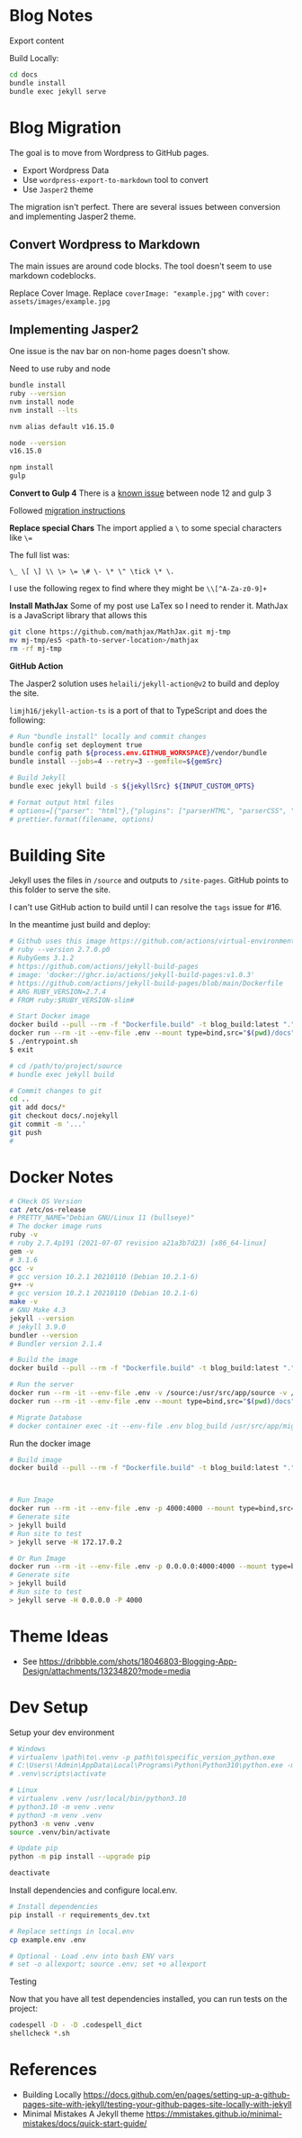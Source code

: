 # Blog Notes
Export content

Build Locally:

```bash
cd docs
bundle install
bundle exec jekyll serve
```

# Blog Migration

The goal is to move from Wordpress to GitHub pages.

* Export Wordpress Data
* Use `wordpress-export-to-markdown` tool to convert
* Use `Jasper2` theme

The migration isn't perfect. There are several issues between conversion and implementing Jasper2 theme.

## Convert Wordpress to Markdown

The main issues are around code blocks. The tool doesn't seem to use markdown codeblocks.

Replace Cover Image. Replace `coverImage: "example.jpg"` with `cover: assets/images/example.jpg`

## Implementing Jasper2

One issue is the nav bar on non-home pages doesn't show.

Need to use ruby and node
```bash
bundle install
ruby --version
nvm install node
nvm install --lts

nvm alias default v16.15.0

node --version
v16.15.0

npm install
gulp
```

**Convert to Gulp 4**
There is a [known issue](https://stackoverflow.com/questions/55921442/how-to-fix-referenceerror-primordials-is-not-defined-in-node-js/60921145#60921145) between node 12 and gulp 3

Followed [migration instructions](https://www.sitepoint.com/how-to-migrate-to-gulp-4/)


**Replace special Chars**
The import applied a `\` to some special characters like `\=` 

The full list was:
```
\_ \[ \] \\ \> \= \# \- \* \" \tick \* \.
```

I use the following regex to find where they might be
`\\[^A-Za-z0-9]+`

**Install MathJax**
Some of my post use LaTex so I need to render it. 
MathJax is a JavaScript library that allows this

```bash
git clone https://github.com/mathjax/MathJax.git mj-tmp
mv mj-tmp/es5 <path-to-server-location>/mathjax
rm -rf mj-tmp
```

**GitHub Action**

The Jasper2 solution uses `helaili/jekyll-action@v2` to build and deploy the site.

`limjh16/jekyll-action-ts` is a port of that to TypeScript and does the following:

```bash
# Run "bundle install" locally and commit changes
bundle config set deployment true
bundle config path ${process.env.GITHUB_WORKSPACE}/vendor/bundle
bundle install --jobs=4 --retry=3 --gemfile=${gemSrc}

# Build Jekyll 
bundle exec jekyll build -s ${jekyllSrc} ${INPUT_CUSTOM_OPTS}

# Format output html files
# options=[{"parser": "html"},{"plugins": ["parserHTML", "parserCSS", "parserJS"]}]
# prettier.format(filename, options)
```

# Building Site

Jekyll uses the files in `/source` and outputs to `/site-pages`. GitHub points to this folder to serve the site.

I can't use GitHub action to build until I can resolve the `tags` issue for #16.

In the meantime just build and deploy:

```bash
# Github uses this image https://github.com/actions/virtual-environments/blob/ubuntu20/20220515.1/images/linux/Ubuntu2004-Readme.md
# ruby --version 2.7.0.p0
# RubyGems 3.1.2
# https://github.com/actions/jekyll-build-pages
# image: 'docker://ghcr.io/actions/jekyll-build-pages:v1.0.3'
# https://github.com/actions/jekyll-build-pages/blob/main/Dockerfile
# ARG RUBY_VERSION=2.7.4
# FROM ruby:$RUBY_VERSION-slim#

# Start Docker image
docker build --pull --rm -f "Dockerfile.build" -t blog_build:latest "."
docker run --rm -it --env-file .env --mount type=bind,src="$(pwd)/docs",target=/usr/src/app/docs --mount type=bind,src="$(pwd)/source",target=/usr/src/app/source --name blog_build blog_build:latest
$ ./entrypoint.sh
$ exit

# cd /path/to/project/source
# bundle exec jekyll build 

# Commit changes to git
cd ..
git add docs/*
git checkout docs/.nojekyll
git commit -m '...'
git push
#
```

# Docker Notes

```bash
# CHeck OS Version
cat /etc/os-release
# PRETTY_NAME="Debian GNU/Linux 11 (bullseye)"
# The docker image runs
ruby -v
# ruby 2.7.4p191 (2021-07-07 revision a21a3b7d23) [x86_64-linux]
gem -v
# 3.1.6
gcc -v
# gcc version 10.2.1 20210110 (Debian 10.2.1-6)
g++ -v
# gcc version 10.2.1 20210110 (Debian 10.2.1-6)
make -v
# GNU Make 4.3
jekyll --version
# jekyll 3.9.0
bundler --version
# Bundler version 2.1.4

# Build the image
docker build --pull --rm -f "Dockerfile.build" -t blog_build:latest "."

# Run the server
docker run --rm -it --env-file .env -v /source:/usr/src/app/source -v /docs:/usr/src/app/docs --name blog_build blog_build:latest
docker run --rm -it --env-file .env --mount type=bind,src="$(pwd)/docs",target=/usr/src/app/docs --mount type=bind,src="$(pwd)/source",target=/usr/src/app/source --name blog_build blog_build:latest

# Migrate Database
# docker container exec -it --env-file .env blog_build /usr/src/app/migrate_database.sh 
```

Run the docker image
```bash
# Build image
docker build --pull --rm -f "Dockerfile.build" -t blog_build:latest "."



# Run Image
docker run --rm -it --env-file .env -p 4000:4000 --mount type=bind,src="$(pwd)/docs",target=/usr/src/app/docs --mount type=bind,src="$(pwd)/source",target=/usr/src/app/source blog_build:latest
# Generate site
> jekyll build
# Run site to test
> jekyll serve -H 172.17.0.2

# Or Run Image
docker run --rm -it --env-file .env -p 0.0.0.0:4000:4000 --mount type=bind,src="$(pwd)/docs",target=/usr/src/app/docs --mount type=bind,src="$(pwd)/source",target=/usr/src/app/source blog_build:latest
# Generate site
> jekyll build
# Run site to test
> jekyll serve -H 0.0.0.0 -P 4000
```

# Theme Ideas
- See https://dribbble.com/shots/18046803-Blogging-App-Design/attachments/13234820?mode=media


# Dev Setup

Setup your dev environment

```bash
# Windows
# virtualenv \path\to\.venv -p path\to\specific_version_python.exe
# C:\Users\!Admin\AppData\Local\Programs\Python\Python310\python.exe -m venv .venv
# .venv\scripts\activate

# Linux
# virtualenv .venv /usr/local/bin/python3.10
# python3.10 -m venv .venv
# python3 -m venv .venv
python3 -m venv .venv
source .venv/bin/activate

# Update pip
python -m pip install --upgrade pip

deactivate
```

Install dependencies and configure local.env.

```bash
# Install dependencies
pip install -r requirements_dev.txt

# Replace settings in local.env
cp example.env .env

# Optional - Load .env into bash ENV vars
# set -o allexport; source .env; set +o allexport
```
Testing

Now that you have all test dependencies installed, you can run tests on the project:

```bash
codespell -D - -D .codespell_dict
shellcheck *.sh
```

# References
- Building Locally https://docs.github.com/en/pages/setting-up-a-github-pages-site-with-jekyll/testing-your-github-pages-site-locally-with-jekyll
- Minimal Mistakes A Jekyll theme https://mmistakes.github.io/minimal-mistakes/docs/quick-start-guide/
